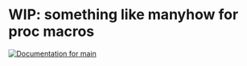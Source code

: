 # WIP: something like manyhow for proc macros
<!-- # manyhow -->
<!---->
<!-- [![CI Status](https://github.com/ModProg/manyhow/actions/workflows/test.yaml/badge.svg)](https://github.com/ModProg/manyhow/actions/workflows/test.yaml) -->
<!-- [![Crates.io](https://img.shields.io/crates/v/manyhow)](https://crates.io/crates/manyhow) -->
<!-- [![Docs.rs](https://img.shields.io/crates/v/template?color=informational&label=docs.rs)](https://docs.rs/manyhow) -->
[![Documentation for `main`](https://img.shields.io/badge/docs-main-informational)](https://modprog.github.io/manyhow/manyhow/)
